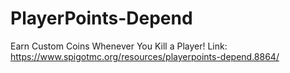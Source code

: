 # PlayerPoints-Depend
Earn Custom Coins Whenever You Kill a Player!
Link: https://www.spigotmc.org/resources/playerpoints-depend.8864/
